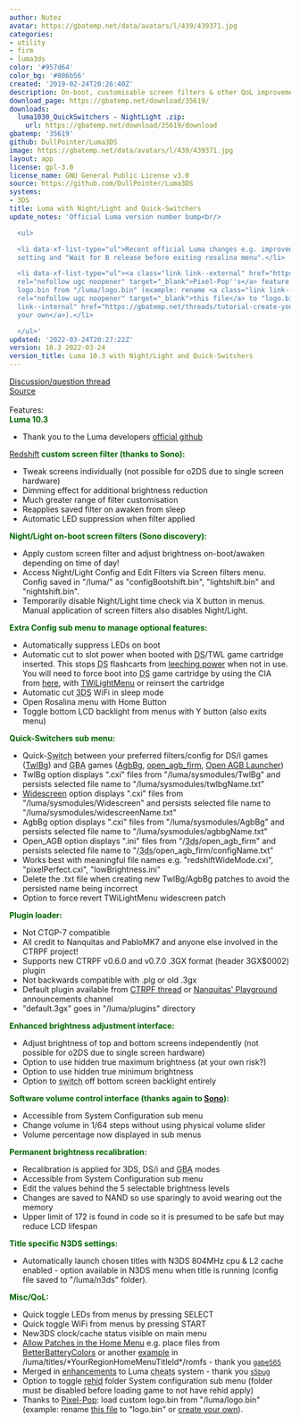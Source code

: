 ```yaml
---
author: Nutez
avatar: https://gbatemp.net/data/avatars/l/439/439371.jpg
categories:
- utility
- firm
- luma3ds
color: '#957d64'
color_bg: '#806b56'
created: '2019-02-24T20:26:40Z'
description: On-boot, customisable screen filters & other QoL improvements
download_page: https://gbatemp.net/download/35619/
downloads:
  luma1030_QuickSwitchers - NightLight .zip:
    url: https://gbatemp.net/download/35619/download
gbatemp: '35619'
github: DullPointer/Luma3DS
image: https://gbatemp.net/data/avatars/l/439/439371.jpg
layout: app
license: gpl-3.0
license_name: GNU General Public License v3.0
source: https://github.com/DullPointer/Luma3DS
systems:
- 3DS
title: Luma with Night/Light and Quick-Switchers
update_notes: 'Official Luma version number bump<br/>

  <ul>

  <li data-xf-list-type="ul">Recent official Luma changes e.g. improved system time
  setting and "Wait for B release before exiting rosalina menu".</li>

  <li data-xf-list-type="ul"><a class="link link--external" href="https://github.com/Pixel-Pop/Luma3DS/commit/d225d9fa507dcccce3a6c86d0a38f7998f39b7a2"
  rel="nofollow ugc noopener" target="_blank">Pixel-Pop''s</a> feature to load custom
  logo.bin from "/luma/logo.bin" (example: rename <a class="link link--external" href="https://github.com/badda71/vice3ds/blob/master/meta/logo-padded.lz11"
  rel="nofollow ugc noopener" target="_blank">this file</a> to "logo.bin" or <a class="link
  link--internal" href="https://gbatemp.net/threads/tutorial-create-your-own-app-logo-logo-bin.433006/">create
  your own</a>).</li>

  </ul>'
updated: '2022-03-24T20:27:22Z'
version: 10.3 2022-03-24
version_title: Luma 10.3 with Night/Light and Quick-Switchers
---
```

<a class="link link--internal" href="https://gbatemp.net/threads/unofficial-luma-build-discussion.573617/">Discussion/question thread</a><br/>
<a class="link link--external" href="https://github.com/DullPointer/Luma3DS" rel="nofollow ugc noopener" target="_blank">Source</a><br/>
<br/>
Features:<br/>
<span style="color: rgb(0, 102, 0)"><b>Luma 10.3</b></span><br/>
<ul>
<li data-xf-list-type="ul">Thank you to the Luma developers <a class="link link--external" href="https://github.com/LumaTeam/Luma3DS/wiki" rel="nofollow ugc noopener" target="_blank">official github</a></li>
</ul><span style="color: rgb(0, 102, 0)"><a class="link link--internal" href="https://gbatemp.net/threads/ctr_redshift-hardware-based-blue-light-filter-for-old3ds-and-2ds.493736/page-5">Redshift</a><b> custom screen filter (thanks to Sono):</b></span><br/>
<ul>
<li data-xf-list-type="ul">Tweak screens individually (not possible for o2DS due to single screen hardware)</li>
<li data-xf-list-type="ul">Dimming effect for additional brightness reduction</li>
<li data-xf-list-type="ul">Much greater range of filter customisation</li>
<li data-xf-list-type="ul">Reapplies saved filter on awaken from sleep</li>
<li data-xf-list-type="ul">Automatic LED suppression when filter applied</li>
</ul><span style="color: rgb(0, 102, 0)"><b>Night/Light on-boot screen filters (Sono discovery):</b></span><br/>
<ul>
<li data-xf-list-type="ul">Apply custom screen filter and adjust brightness on-boot/awaken depending on time of day!</li>
<li data-xf-list-type="ul">Access Night/Light Config and Edit Filters via Screen filters menu. Config saved in "/luma/" as "configBootshift.bin", "lightshift.bin" and "nightshift.bin".</li>
<li data-xf-list-type="ul">Temporarily disable Night/Light time check via X button in menus. Manual application of screen filters also disables Night/Light.</li>
</ul><span style="color: rgb(0, 102, 0)"><b>Extra Config sub menu to manage optional features:</b></span><br/>
<ul>
<li data-xf-list-type="ul">Automatically suppress LEDs on boot</li>
<li data-xf-list-type="ul">Automatic cut to slot power when booted with <a class="gbaKw" data-xf-init="tooltip" href="https://gbatemp.net/forums/nintendo-ds.27/" style="font-weight: inherit; text-decoration: underline; text-decoration-style: dotted;" target="_blank" title="Nintendo DS discussions forum">DS</a>/TWL game cartridge inserted. This stops <a class="gbaKw" data-xf-init="tooltip" href="https://gbatemp.net/forums/nintendo-ds.27/" style="font-weight: inherit; text-decoration: underline; text-decoration-style: dotted;" target="_blank" title="Nintendo DS discussions forum">DS</a> flashcarts from <a class="link link--external" href="https://github.com/LumaTeam/Luma3DS/issues/1202#issuecomment-449624237" rel="nofollow ugc noopener" target="_blank">leeching power</a> when not in use. You will need to force boot into <a class="gbaKw" data-xf-init="tooltip" href="https://gbatemp.net/forums/nintendo-ds.27/" style="font-weight: inherit; text-decoration: underline; text-decoration-style: dotted;" target="_blank" title="Nintendo DS discussions forum">DS</a> game cartridge by using the CIA from <a class="link link--internal" href="https://gbatemp.net/threads/twl-slot-1-launcher-first-custom-dsiware-app.414501/">here</a>, with <a class="link link--external" href="https://github.com/DS-Homebrew/TWiLightMenu/releases" rel="nofollow ugc noopener" target="_blank">TWiLightMenu</a> or reinsert the cartridge</li>
<li data-xf-list-type="ul">Automatic cut <a class="gbaKw" data-xf-init="tooltip" href="https://gbatemp.net/forums/nintendo-3ds.199/" style="font-weight: inherit; text-decoration: underline; text-decoration-style: dotted;" target="_blank" title="Nintendo 3DS discussions forum">3DS</a> WiFi in sleep mode</li>
<li data-xf-list-type="ul">Open Rosalina menu with Home Button</li>
<li data-xf-list-type="ul">Toggle bottom LCD backlight from menus with Y button (also exits menu)</li>
</ul><b><span style="color: rgb(0, 102, 0)">Quick-Switchers sub menu:</span></b><br/>
<ul>
<li data-xf-list-type="ul">Quick-<a class="gbaKw" data-xf-init="tooltip" href="https://gbatemp.net/forums/nintendo-switch.283/" style="font-weight: inherit; text-decoration: underline; text-decoration-style: dotted;" target="_blank" title="Nintendo Switch discussions forum">Switch</a> between your preferred filters/config for DS/i games (<a class="link link--internal" href="https://gbatemp.net/threads/twpatcher-ds-i-mode-screen-filters-and-patches.542694/">TwlBg</a>) and <a class="gbaKw" data-xf-init="tooltip" href="https://gbatemp.net/forums/nintendo-gba.339/" style="font-weight: inherit; text-decoration: underline; text-decoration-style: dotted;" target="_blank" title="Nintendo GBA discussions forum">GBA</a> games (<a class="link link--internal" href="https://gbatemp.net/threads/twpatcher-ds-i-mode-screen-filters-and-patches.542694/page-71#post-9143128">AgbBg</a>, <a class="link link--external" href="https://github.com/profi200/open_agb_firm" rel="nofollow ugc noopener" target="_blank">open_agb_firm</a>, <a class="link link--internal" href="https://gbatemp.net/download/open-agb-launcher.36828/">Open AGB Launcher</a>)</li>
<li data-xf-list-type="ul">TwlBg option displays ".cxi" files from "/luma/sysmodules/TwlBg" and persists selected file name to "/luma/sysmodules/twlbgName.txt"</li>
<li data-xf-list-type="ul"><a class="link link--external" href="https://wiki.ds-homebrew.com/twilightmenu/playing-in-widescreen.html" rel="nofollow ugc noopener" target="_blank">Widescreen</a> option displays ".cxi" files from "/luma/sysmodules/Widescreen" and persists selected file name to "/luma/sysmodules/widescreenName.txt"</li>
<li data-xf-list-type="ul">AgbBg option displays ".cxi" files from "/luma/sysmodules/AgbBg" and persists selected file name to "/luma/sysmodules/agbbgName.txt"</li>
<li data-xf-list-type="ul">Open_AGB option displays ".ini" files from "/<a class="gbaKw" data-xf-init="tooltip" href="https://gbatemp.net/forums/nintendo-3ds.199/" style="font-weight: inherit; text-decoration: underline; text-decoration-style: dotted;" target="_blank" title="Nintendo 3DS discussions forum">3ds</a>/open_agb_firm" and persists selected file name to "/<a class="gbaKw" data-xf-init="tooltip" href="https://gbatemp.net/forums/nintendo-3ds.199/" style="font-weight: inherit; text-decoration: underline; text-decoration-style: dotted;" target="_blank" title="Nintendo 3DS discussions forum">3ds</a>/open_agb_firm/configName.txt"</li>
<li data-xf-list-type="ul">Works best with meaningful file names e.g. "redshiftWideMode.cxi", "pixelPerfect.cxi", "lowBrightness.ini"</li>
<li data-xf-list-type="ul">Delete the .txt file when creating new TwlBg/AgbBg patches to avoid the persisted name being incorrect</li>
<li data-xf-list-type="ul">Option to force revert TWiLightMenu widescreen patch</li>
</ul><b><span style="color: rgb(0, 102, 0)">Plugin loader:</span></b><br/>
<ul>
<li data-xf-list-type="ul">Not CTGP-7 compatible</li>
<li data-xf-list-type="ul">All credit to Nanquitas and PabloMK7 and anyone else involved in the CTRPF project!</li>
<li data-xf-list-type="ul">Supports new CTRPF v0.6.0 and v0.7.0 .3GX format (header 3GX$0002) plugin</li>
<li data-xf-list-type="ul">Not backwards compatible with .plg or old .3gx</li>
<li data-xf-list-type="ul">Default plugin available from <a class="link link--internal" href="https://gbatemp.net/threads/ctrpluginframework-blank-plugin-now-with-action-replay.487729/page-68#post-9343144">CTRPF thread</a> or <a class="link link--external" href="https://discord.com/invite/z4ZMh27" rel="nofollow ugc noopener" target="_blank">Nanquitas' Playground</a> announcements channel</li>
<li data-xf-list-type="ul">"default.3gx" goes in "/luma/plugins" directory</li>
</ul><b><span style="color: rgb(0, 102, 0)">Enhanced brightness adjustment interface:</span></b><br/>
<ul>
<li data-xf-list-type="ul">Adjust brightness of top and bottom screens independently (not possible for o2DS due to single screen hardware)</li>
<li data-xf-list-type="ul">Option to use hidden true maximum brightness (at your own risk?)</li>
<li data-xf-list-type="ul">Option to use hidden true minimum brightness</li>
<li data-xf-list-type="ul">Option to <a class="gbaKw" data-xf-init="tooltip" href="https://gbatemp.net/forums/nintendo-switch.283/" style="font-weight: inherit; text-decoration: underline; text-decoration-style: dotted;" target="_blank" title="Nintendo Switch discussions forum">switch</a> off bottom screen backlight entirely</li>
</ul><b><span style="color: rgb(0, 102, 0)">Software volume control interface (thanks again to <a class="link link--internal" href="https://gbatemp.net/threads/is-there-an-volume-management-homebrew.474817/#post-8699169">Sono</a>):</span></b><br/>
<ul>
<li data-xf-list-type="ul">Accessible from System Configuration sub menu</li>
<li data-xf-list-type="ul">Change volume in 1/64 steps without using physical volume slider</li>
<li data-xf-list-type="ul">Volume percentage now displayed in sub menus</li>
</ul><b><span style="color: rgb(0, 102, 0)">Permanent brightness recalibration:</span></b><br/>
<ul>
<li data-xf-list-type="ul">Recalibration is applied for 3DS, DS/i and <a class="gbaKw" data-xf-init="tooltip" href="https://gbatemp.net/forums/nintendo-gba.339/" style="font-weight: inherit; text-decoration: underline; text-decoration-style: dotted;" target="_blank" title="Nintendo GBA discussions forum">GBA</a> modes</li>
<li data-xf-list-type="ul">Accessible from System Configuration sub menu</li>
<li data-xf-list-type="ul">Edit the values behind the 5 selectable brightness levels</li>
<li data-xf-list-type="ul">Changes are saved to NAND so use sparingly to avoid wearing out the memory</li>
<li data-xf-list-type="ul">Upper limit of 172 is found in code so it is presumed to be safe but may reduce LCD lifespan</li>
</ul><b><span style="color: rgb(0, 102, 0)">Title specific N3DS settings:</span></b><br/>
<ul>
<li data-xf-list-type="ul">Automatically launch chosen titles with N3DS 804MHz cpu &amp; L2 cache enabled - option available in N3DS menu when title is running (config file saved to "/luma/n3ds" folder).</li>
</ul><b><span style="color: rgb(0, 102, 0)">Misc/QoL:</span></b><br/>
<ul>
<li data-xf-list-type="ul">Quick toggle LEDs from menus by pressing SELECT</li>
<li data-xf-list-type="ul">Quick toggle WiFi from menus by pressing START</li>
<li data-xf-list-type="ul">New3DS clock/cache status visible on main menu</li>
<li data-xf-list-type="ul"><a class="link link--external" href="https://github.com/LumaTeam/Luma3DS/pull/1634" rel="nofollow ugc noopener" target="_blank">Allow Patches in the Home Menu</a> e.g. place files from <a class="link link--internal" href="https://gbatemp.net/threads/release-betterbatterycolors-for-homemenu.523138/">BetterBatteryColors</a> or another <a class="link link--internal" href="https://gbatemp.net/threads/unofficial-luma-build-discussion.573617/page-5#post-9540802">example</a> in /luma/titles/*YourRegionHomeMenuTitleId*/romfs - thank you <a class="link link--external" href="https://github.com/gabe565" rel="nofollow ugc noopener" target="_blank"><span style="font-size: 12px">gabe565</span></a></li>
<li data-xf-list-type="ul">Merged in <a class="link link--external" href="https://github.com/LumaTeam/Luma3DS/pull/1623" rel="nofollow ugc noopener" target="_blank">enhancements</a> to Luma <a class="gbaKw" data-xf-init="tooltip" href="https://gbatemp.net/forums/cheat-codes-add-and-request.412/" style="font-weight: inherit; text-decoration: underline; text-decoration-style: dotted;" target="_blank" title="Cheat Codes Add and Request">cheats</a> system - thank you <a class="link link--external" href="https://github.com/s5bug" rel="nofollow ugc noopener" target="_blank"><span style="font-size: 12px">s5bug</span></a></li>
<li data-xf-list-type="ul">Option to toggle <a class="link link--external" href="https://github.com/hax0kartik/rehid" rel="nofollow ugc noopener" target="_blank">rehid</a> folder System configuration sub menu (folder must be disabled before loading game to not have rehid apply)</li>
<li data-xf-list-type="ul">Thanks to <a class="link link--external" href="https://github.com/Pixel-Pop/Luma3DS/commit/d225d9fa507dcccce3a6c86d0a38f7998f39b7a2" rel="nofollow ugc noopener" target="_blank">Pixel-Pop</a>: load custom logo.bin from "/luma/logo.bin" (example: rename <a class="link link--external" href="https://github.com/badda71/vice3ds/blob/master/meta/logo-padded.lz11" rel="nofollow ugc noopener" target="_blank">this file</a> to "logo.bin" or <a class="link link--internal" href="https://gbatemp.net/threads/tutorial-create-your-own-app-logo-logo-bin.433006/">create your own</a>).</li>
</ul>